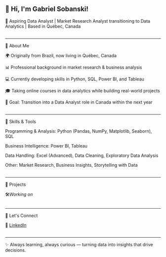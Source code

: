## 👋 Hi, I'm Gabriel Sobanski!


🎯 Aspiring Data Analyst | Market Research Analyst transitioning to Data Analytics | Based in Québec, Canada <br><br>

---
🔹 About Me <br>

🌍 Originally from Brazil, now living in Québec, Canada

📊 Professional background in market research & business analysis

💻 Currently developing skills in Python, SQL, Power BI, and Tableau

🎓 Taking online courses in data analytics while building real-world projects

🚀 Goal: Transition into a Data Analyst role in Canada within the next year<br><br>

---
🔹 Skills & Tools<br>

Programming & Analysis: Python (Pandas, NumPy, Matplotlib, Seaborn), SQL

Business Intelligence: Power BI, Tableau

Data Handling: Excel (Advanced), Data Cleaning, Exploratory Data Analysis

Other: Market Research, Business Insights, Storytelling with Data<br><br>

---
🔹 Projects<br>

🛠️*Working on* <br><br>

---
🔹 Let's Connect<br>

💼 [LinkedIn](https://www.linkedin.com/in/enggabrielsobanski/)<br><br>

---
✨ Always learning, always curious — turning data into insights that drive decisions.

<!--
**GbSobanski/GbSobanski** is a ✨ _special_ ✨ repository because its `README.md` (this file) appears on your GitHub profile.

Here are some ideas to get you started:

- 🔭 I’m currently working on ...
- 🌱 I’m currently learning ...
- 👯 I’m looking to collaborate on ...
- 🤔 I’m looking for help with ...
- 💬 Ask me about ...
- 📫 How to reach me: ...
- 😄 Pronouns: ...
- ⚡ Fun fact: ...
-->
